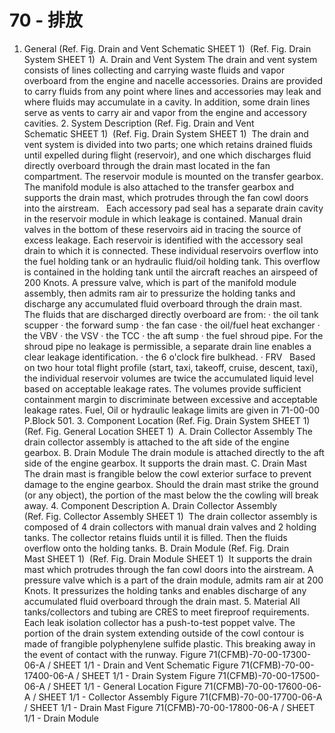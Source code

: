 # 70 - 排放

1. General (Ref. Fig. Drain and Vent Schematic SHEET 1)  (Ref. Fig. Drain System SHEET 1)  A. Drain and Vent System The drain and vent system consists of lines collecting and carrying waste fluids and vapor overboard from the engine and nacelle accessories. Drains are provided to carry fluids from any point where lines and accessories may leak and where fluids may accumulate in a cavity. In addition, some drain lines serve as vents to carry air and vapor from the engine and accessory cavities. 2. System Description (Ref. Fig. Drain and Vent Schematic SHEET 1)  (Ref. Fig. Drain System SHEET 1)  The drain and vent system is divided into two parts; one which retains drained fluids until expelled during flight (reservoir), and one which discharges fluid directly overboard through the drain mast located in the fan compartment. The reservoir module is mounted on the transfer gearbox. The manifold module is also attached to the transfer gearbox and supports the drain mast, which protrudes through the fan cowl doors into the airstream.   Each accessory pad seal has a separate drain cavity in the reservoir module in which leakage is contained. Manual drain valves in the bottom of these reservoirs aid in tracing the source of excess leakage. Each reservoir is identified with the accessory seal drain to which it is connected. These individual reservoirs overflow into the fuel holding tank or an hydraulic fluid/oil holding tank. This overflow is contained in the holding tank until the aircraft reaches an airspeed of 200 Knots. A pressure valve, which is part of the manifold module assembly, then admits ram air to pressurize the holding tanks and discharge any accumulated fluid overboard through the drain mast.   The fluids that are discharged directly overboard are from: · the oil tank scupper · the forward sump · the fan case · the oil/fuel heat exchanger · the VBV · the VSV · the TCC · the aft sump · the fuel shroud pipe. For the shroud pipe no leakage is permissible, a separate drain line enables a clear leakage identification. · the 6 o'clock fire bulkhead. · FRV   Based on two hour total flight profile (start, taxi, takeoff, cruise, descent, taxi), the individual reservoir volumes are twice the accumulated liquid level based on acceptable leakage rates. The volumes provide sufficient containment margin to discriminate between excessive and acceptable leakage rates. Fuel, Oil or hydraulic leakage limits are given in 71-00-00 P.Block 501. 3. Component Location (Ref. Fig. Drain System SHEET 1)  (Ref. Fig. General Location SHEET 1)  A. Drain Collector Assembly The drain collector assembly is attached to the aft side of the engine gearbox. B. Drain Module The drain module is attached directly to the aft side of the engine gearbox. It supports the drain mast. C. Drain Mast The drain mast is frangible below the cowl exterior surface to prevent damage to the engine gearbox. Should the drain mast strike the ground (or any object), the portion of the mast below the the cowling will break away. 4. Component Description A. Drain Collector Assembly (Ref. Fig. Collector Assembly SHEET 1)  The drain collector assembly is composed of 4 drain collectors with manual drain valves and 2 holding tanks. The collector retains fluids until it is filled. Then the fluids overflow onto the holding tanks. B. Drain Module (Ref. Fig. Drain Mast SHEET 1)  (Ref. Fig. Drain Module SHEET 1)  It supports the drain mast which protrudes through the fan cowl doors into the airstream. A pressure valve which is a part of the drain module, admits ram air at 200 Knots. It pressurizes the holding tanks and enables discharge of any accumulated fluid overboard through the drain mast. 5. Material All tanks/collectors and tubing are CRES to meet fireproof requirements. Each leak isolation collector has a push-to-test poppet valve. The portion of the drain system extending outside of the cowl contour is made of frangible polyphenylene sulfide plastic. This breaking away in the event of contact with the runway. Figure 71(CFMB)-70-00-17300-06-A / SHEET 1/1 - Drain and Vent Schematic Figure 71(CFMB)-70-00-17400-06-A / SHEET 1/1 - Drain System Figure 71(CFMB)-70-00-17500-06-A / SHEET 1/1 - General Location Figure 71(CFMB)-70-00-17600-06-A / SHEET 1/1 - Collector Assembly Figure 71(CFMB)-70-00-17700-06-A / SHEET 1/1 - Drain Mast Figure 71(CFMB)-70-00-17800-06-A / SHEET 1/1 - Drain Module
